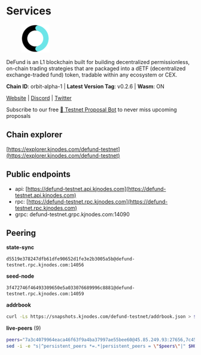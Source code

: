 # Services

<figure><img src="https://raw.githubusercontent.com/kj89/cosmos-images/main/logos/defund.png" alt=""><figcaption></figcaption></figure>

DeFund is an L1 blockchain built for building decentralized permissionless,  on-chain trading strategies that are packaged into a dETF (decentralized  exchange-traded fund) token, tradable within any ecosystem or CEX.

**Chain ID**: orbit-alpha-1 | **Latest Version Tag**: v0.2.6 | **Wasm**: ON

[Website](https://www.defund.app) | [Discord](https://discord.gg/FV26pRPZ3P) | [Twitter](https://twitter.com/defund_finance)



Subscribe to our free [🤖 Testnet Proposal Bot](https://t.me/kjnodes_testnet_proposal_bot) to never miss upcoming proposals


## Chain explorer
[https://explorer.kjnodes.com/defund-testnet](https://explorer.kjnodes.com/defund-testnet)

## Public endpoints

* api: [https://defund-testnet.api.kjnodes.com](https://defund-testnet.api.kjnodes.com)
* rpc: [https://defund-testnet.rpc.kjnodes.com](https://defund-testnet.rpc.kjnodes.com)
* grpc: defund-testnet.grpc.kjnodes.com:14090

## Peering

**state-sync**

```text
d5519e378247dfb61dfe90652d1fe3e2b3005a5b@defund-testnet.rpc.kjnodes.com:14056
```

**seed-node**

```text
3f472746f46493309650e5a033076689996c8881@defund-testnet.rpc.kjnodes.com:14059
```

**addrbook**
```bash
curl -Ls https://snapshots.kjnodes.com/defund-testnet/addrbook.json > $HOME/.defund/config/addrbook.json
```

**live-peers** (9)
```bash
peers="7a3c4079964eaca46f63f9a4ba37997ae55bee60@45.85.249.93:27656,7c459f88962a4d07d7ccd6d0c94f891bb7a7ada0@65.109.26.21:13656,afdbe2fb845ff591d32f83e4a28b49c59cd9111c@65.109.117.121:13656,b625169f52cb2b0f020478fd2e6d4b74778b7c1f@109.123.241.104:27656,035ff6d94b5c62d1830d71b25c259e11a679250d@38.242.158.116:27656,0108df8793ec07fa82ea202d54b70c603b827ea4@5.9.81.251:60656,f417252166d6508a75371573f3c12e8abca238a5@65.108.108.52:13656,59a9547d142660795cc8cff437a5b780025a8577@109.123.243.33:27656,d5519e378247dfb61dfe90652d1fe3e2b3005a5b@65.109.68.190:14056"
sed -i -e "s|^persistent_peers *=.*|persistent_peers = \"$peers\"|" $HOME/.defund/config/config.toml
```
